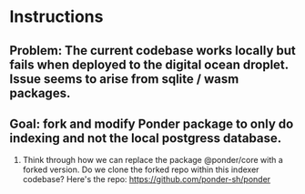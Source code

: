 # Instructions

## Problem: The current codebase works locally but fails when deployed to the digital ocean droplet. Issue seems to arise from sqlite / wasm packages.

## Goal: fork and modify Ponder package to only do indexing and not the local postgress database.

1. Think through how we can replace the package @ponder/core with a forked version. Do we clone the forked repo within this indexer codebase? Here's the repo: https://github.com/ponder-sh/ponder
